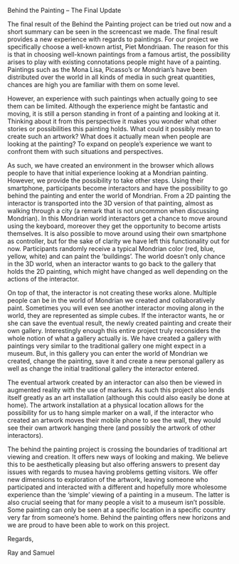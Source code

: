 Behind the Painting – The Final Update

The final result of the Behind the Painting project can be tried out now and a short summary can be seen in the screencast we made. The final result provides a new experience with regards to paintings. For our project we specifically choose a well-known artist, Piet Mondriaan. The reason for this is that in choosing well-known paintings from a famous artist, the possibility arises to play with existing connotations people might have of a painting. Paintings such as the Mona Lisa, Picasso’s or Mondrian’s have been distributed over the world in all kinds of media in such great quantities, chances are high you are familiar with them on some level. 

However, an experience with such paintings when actually going to see them can be limited. Although the experience might be fantastic and moving, it is still a person standing in front of a painting and looking at it. Thinking about it from this perspective it makes you wonder what other stories or possibilities this painting holds. What could it possibly mean to create such an artwork? What does it actually mean when people are looking at the painting? To expand on people’s experience we want to confront them with such situations and perspectives.

As such, we have created an environment in the browser which allows people to have that initial experience looking at a Mondrian painting. However, we provide the possibility to take other steps. Using their smartphone, participants become interactors and have the possibility to go behind the painting and enter the world of Mondrian. From a 2D painting the interactor is transported into the 3D version of that painting, almost as walking through a city (a remark that is not uncommon when discussing Mondrian). In this Mondrian world interactors get a chance to move around using the keyboard, moreover they get the opportunity to become artists themselves. It is also possible to move around using their own smartphone as controller, but for the sake of clarity we have left this functionality out for now. Participants randomly receive a typical Mondrian color (red, blue, yellow, white) and can paint the ‘buildings’. The world doesn’t only chance in the 3D world, when an interactor wants to go back to the gallery that holds the 2D painting, which might have changed as well depending on the actions of the interactor.

 On top of that, the interactor is not creating these works alone. Multiple people can be in the world of Mondrian we created and collaboratively paint. Sometimes you will even see another interactor moving along in the world, they are represented as simple cubes. If the interactor wants, he or she can save the eventual result, the newly created painting and create their own gallery. Interestingly enough this entire project truly reconsiders the whole notion of what a gallery actually is. We have created a gallery with paintings very similar to the traditional gallery one might expect in a museum. But, in this gallery you can enter the world of Mondrian we created, change the painting, save it and create a new personal gallery as well as change the initial traditional gallery the interactor entered. 

The eventual artwork created by an interactor can also then be viewed in augmented reality with the use of markers. As such this project also lends itself greatly as an art installation (although this could also easily be done at home). The artwork installation at a physical location allows for the possibility for us to hang simple marker on a wall, if the interactor who created an artwork moves their mobile phone to see the wall, they would see their own artwork hanging there (and possibly the artwork of other interactors). 

The behind the painting project is crossing the boundaries of traditional art viewing and creation. It offers new ways of looking and making. We believe this to be aesthetically pleasing but also offering answers to present day issues with regards to musea having problems getting visitors. We offer new dimensions to exploration of the artwork, leaving someone who participated and interacted with a different and hopefully more wholesome experience than the ‘simple’ viewing of a painting in a museum. The latter is also crucial seeing that for many people a visit to a museum isn’t possible. Some painting can only be seen at a specific location in a specific country very far from someone’s home. Behind the painting offers new horizons and we are proud to have been able to work on this project.   

Regards,

Ray and Samuel
